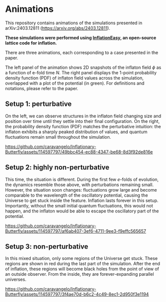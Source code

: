 # Animations

This repository contains animations of the simulations presented in arXiv:2403.12811 (https://arxiv.org/abs/2403.12811).

**These simulations were performed using [InflationEasy](https://github.com/caravangelo/inflation-easy.git), an open-source lattice code for inflation.**

There are three animations, each corresponding to a case presented in the paper.

The left panel of the animation shows 2D snapshots of the inflaton field $\phi$ as a function of e-fold time $N$. The right panel displays the 1-point probability density function (PDF) of inflaton field values across the simulation, overlapped with a plot of the potential (in green). For definitions and notations, please refer to the paper.

## Setup 1: perturbative

On the left, we can observe structures in the inflaton field changing size and position over time until they settle into their final configuration. On the right, the probability density function (PDF) matches the perturbative intuition: the inflaton exhibits a sharply peaked distribution of values, and quantum fluctuations remain small throughout the simulation.

https://github.com/caravangelo/Inflationary-Butterfly/assets/114597797/49bbc454-ec88-4347-be68-8d3f92de816e

## Setup 2: highly non-perturbative

This time, the situation is different. During the first few $e$-folds of evolution, the dynamics resemble those above, with perturbations remaining small. However, the situation soon changes: fluctuations grow large and become comparable to the wavelength of the oscillatory potential, causing the Universe to get stuck inside the feature. Inflation lasts forever in this setup. Importantly, without the small initial quantum fluctuations, this would not happen, and the inflaton would be able to escape the oscillatory part of the potential.

https://github.com/caravangelo/Inflationary-Butterfly/assets/114597797/af6ab407-3ef6-4711-9ee3-f9effc565657

## Setup 3: non-perturbative

In this mixed situation, only some regions of the Universe get stuck. These regions are shown in red during the last part of the simulation. After the end of inflation, these regions will become black holes from the point of view of an outside observer. From the inside, they are forever-expanding parallel universes.

https://github.com/caravangelo/Inflationary-Butterfly/assets/114597797/3f4ae70d-b6c2-4c49-8ec1-2d950f3e1194








